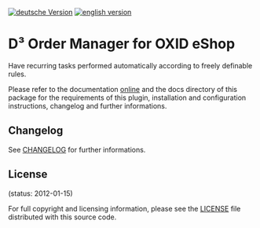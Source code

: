 [![deutsche Version](https://logos.oxidmodule.com/de2_xs.svg)](README.md)
[![english version](https://logos.oxidmodule.com/en2_xs.svg)](README.en.md)

# D³ Order Manager for OXID eShop

Have recurring tasks performed automatically according to freely definable rules.

Please refer to the documentation [online](https://docs.oxidmodule.com/Auftragsmanager/) and the docs directory of this package for the requirements of this plugin, installation and configuration instructions, changelog and further informations.

## Changelog
See [CHANGELOG](docs/daux/changelog/010_Changelog.md) for further informations.

## License
(status: 2012-01-15)

For full copyright and licensing information, please see the [LICENSE](LICENSE.md) file distributed with this source code.
